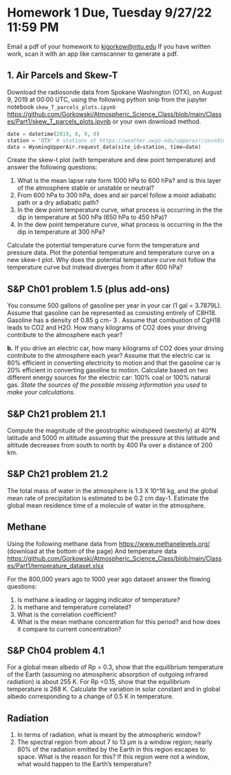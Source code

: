 # Homework 1 Due, Tuesday 9/27/22 11:59 PM
Email a pdf of your homework to kjgorkow@mtu.edu
If you have written work, scan it with an app like camscanner to generate a pdf.

## 1. Air Parcels and Skew-T

Download the radiosonde data from Spokane Washington (OTX), on August 9, 2019 at 00:00 UTC, using the following python snip from the jupyter notebook `skew_T_parcels_plots.ipynb` https://github.com/Gorkowski/Atmospheric_Science_Class/blob/main/Classes/Part1/skew_T_parcels_plots.ipynb
or your own download method.

```python
date = datetime(2019, 8, 9, 0)
station = 'OTX' # stations at https://weather.uwyo.edu/upperair/sounding.html
data = WyomingUpperAir.request_data(site_id=station, time=date)
```

Create the skew-t plot (with temperature and dew point temperature) and answer the following questions: 
1. What is the mean lapse rate form 1000 hPa to 600 hPa? and is this layer of the atmosphere stable or unstable or neutral?
2. From 600 hPa to 300 hPa, does and air parcel follow a moist adiabatic path or a dry adiabatic path?
3. In the dew point temperature curve, what process is occurring in the the dip in temperature at 500 hPa (650 hPa to 450 hPa)?
4. In the dew point temperature curve, what process is occurring in the the dip in temperature at 300 hPa?

Calculate the potential temperature curve form the temperature and pressure data. Plot the potential temperature and temperature curve on a new skew-t plot. Why does the potential temperature curve not follow the temperature curve but instead diverges from it after 600 hPa?



## S&P Ch01 problem 1.5 (plus add-ons)
You consume 500 gallons of gasoline per year in your car (1 gal = 3.7879L).
Assume that gasoline can be represented as consisting entirely of C8H18. Gasoline
has a density of 0.85 g cm- 3 . Assume that combustion of CgH18 leads to CO2 and
H2O. How many kilograms of CO2 does your driving contribute to the atmosphere
each year?

**b.** If you drive an electric car, how many kilograms of CO2 does your driving contribute to the atmosphere each year?
Assume that the electric car is 80% efficient in converting electricity to motion and that the gasoline car is 20% efficient in converting gasoline to motion.
Calculate based on two different energy sources for the electric car: 100% coal or 100% natural gas. 
*State the sources of the possible missing information you used to make your calculations.*

## S&P Ch21 problem 21.1
Compute the magnitude of the geostrophic windspeed (westerly) at 40°N latitude
and 5000 m altitude assuming that the pressure at this latitude and altitude
decreases from south to north by 400 Pa over a distance of 200 km.

## S&P Ch21 problem 21.2
The total mass of water in the atmosphere is 1.3 Χ 10^16 kg, and the global mean
rate of precipitation is estimated to be 0.2 cm day-1. Estimate the global mean
residence time of a molecule of water in the atmosphere.

## Methane
Using the following methane data from https://www.methanelevels.org/ (download at the bottom of the page)
And temperature data https://github.com/Gorkowski/Atmospheric_Science_Class/blob/main/Classes/Part1/temperature_dataset.xlsx

For the 800,000 years ago to 1000 year ago dataset answer the flowing questions:
1. Is methane a leading or lagging indicator of temperature?
2. Is methane and temperature correlated?
3. What is the correlation coefficient?
4. What is the mean methane concentration for this period? and how does it compare to current concentration?

## S&P Ch04 problem 4.1
For a global mean albedo of Rp = 0.3, show that the equilibrium temperature of
the Earth (assuming no atmospheric absorption of outgoing infrared radiation) is
about 255 K. For Rp =0.15, show that the equilibrium temperature is 268 K.
Calculate the variation in solar constant and in global albedo corresponding to a
change of 0.5 K in temperature.

## Radiation
1. In terms of radiation, what is meant by the atmospheric window?
2. The spectral region from about 7 to 13 μm is a window region; nearly 80% of the radiation emitted by the Earth in this region escapes to space. What is the reason for this? If this region were not a window, what would happen to the Earth’s temperature? 